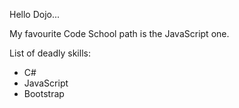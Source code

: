 Hello Dojo...

My favourite Code School path is the JavaScript one.

List of deadly skills:
* C#
* JavaScript
* Bootstrap
